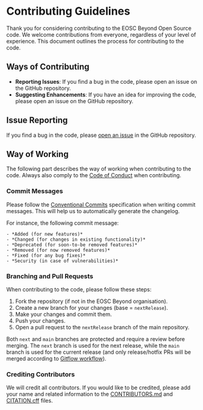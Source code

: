# Contributing Guidelines

Thank you for considering contributing to the EOSC Beyond Open Source code.
We welcome contributions from everyone, regardless of your level of experience.
This document outlines the process for contributing to the code.

## Ways of Contributing

- **Reporting Issues**: If you find a bug in the code, please open an issue on the
GitHub repository.
- **Suggesting Enhancements**: If you have an idea for improving the code, please
open an issue on the GitHub repository.

## Issue Reporting

If you find a bug in the code, please
[open an issue](https://github.com/eoscbeyond/noderegistrydemo/issues/new) in the
GitHub repository.

## Way of Working

The following part describes the way of working when contributing to the code.
Always also comply to the [Code of Conduct](./CODE_OF_CONDUCT.md) when contributing.

### Commit Messages

Please follow the [Conventional Commits](https://www.conventionalcommits.org/en/v1.0.0/)
specification when writing commit messages.
This will help us to automatically generate the changelog.

For instance, the following commit message:

``` text
- *Added (for new features)*
- *Changed (for changes in existing functionality)*
- *Deprecated (for soon-to-be removed features)*
- *Removed (for now removed features)*
- *Fixed (for any bug fixes)*
- *Security (in case of vulnerabilities)*
```

### Branching and Pull Requests

When contributing to the code, please follow these steps:

1. Fork the repository (if not in the EOSC Beyond organisation).
2. Create a new branch for your changes (base = `nextRelease`).
3. Make your changes and commit them.
4. Push your changes.
5. Open a pull request to the `nextRelease` branch of the main repository.

Both `next` and `main` branches are protected and require a review before merging.
The `next` branch is used for the next release, while the `main` branch is used
for the current release
(and only release/hotfix PRs will be merged according to
[Gitflow workflow](https://www.atlassian.com/git/tutorials/comparing-workflows/gitflow-workflow)).

### Crediting Contributors

We will credit all contributors. If you would like to be credited,
please add your name and related information to the
[CONTRIBUTORS.md](./CONTRIBUTORS.md) and [CITATION.cff](./CITATION.cff) files.
